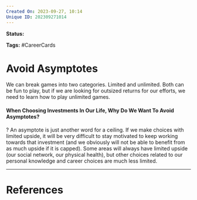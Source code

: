 ```yaml
---
Created On: 2023-09-27, 10:14
Unique ID: 202309271014
---
```

**Status:** 

**Tags:** #CareerCards 

# Avoid Asymptotes

We can break games into two categories. Limited and unlimited. Both can be fun to play, but if we are looking for outsized returns for our efforts, we need to learn how to play unlimited games. 


#### When Choosing Investments In Our Life, Why Do We Want To Avoid Asymptotes?
?
An asymptote is just another word for a ceiling. If we make choices with limited upside, it will be very difficult to stay motivated to keep working towards that investment (and we obviously will not be able to benefit from as much upside if it is capped).
Some areas will always have limited upside (our social network, our physical health), but other choices related to our personal knowledge and career choices are much less limited.
<!--SR:!2023-11-27,42,270-->


---
# References
